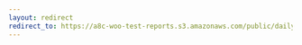 ```yaml
---
layout: redirect
redirect_to: https://a8c-woo-test-reports.s3.amazonaws.com/public/daily/woocommerce-paypal-payments/e2e/index.html
---
```


